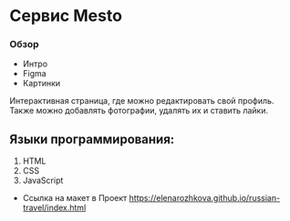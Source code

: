 # Сервис Mesto 

### Обзор
* Интро
* Figma
* Картинки

Интерактивная страница, где можно редактировать свой профиль. Также можно добавлять фотографии, удалять их и ставить лайки.

## Языки программирования:
1. HTML
2. CSS
3. JavaScript

* Ссылка на макет в Проект https://elenarozhkova.github.io/russian-travel/index.html

